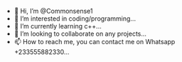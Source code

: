 - 👋 Hi, I’m @Commonsense1
- 👀 I’m interested in coding/programming...
- 🌱 I’m currently learning c++...
- 💞️ I’m looking to collaborate on any projects...
- 📫 How to reach me, you can contact me on Whatsapp +233555882330...

<!---
Commonsense1/Commonsense1 is a ✨ special ✨ repository because its `README.md` (this file) appears on your GitHub profile.
You can click the Preview link to take a look at your changes.
--->
